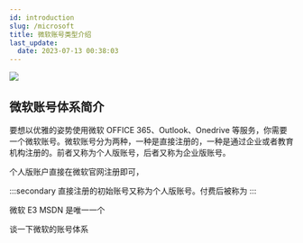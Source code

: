 ```yaml
---
id: introduction
slug: /microsoft
title: 微软账号类型介绍
last_update:
  date: 2023-07-13 00:38:03
---
```


![](https://assets.offshoreview.xyz/zfile/new-docu/fd31e5439c4da50ce8d0235c56276a1a.png)

## 微软账号体系简介

要想以优雅的姿势使用微软 OFFICE 365、Outlook、Onedrive 等服务，你需要一个微软账号。微软账号分为两种，一种是直接注册的，一种是通过企业或者教育机构注册的。前者又称为个人版账号，后者又称为企业版账号。

个人版账户直接在微软官网注册即可，

:::secondary
直接注册的初始账号又称为个人版账号。付费后被称为
:::


微软 E3 MSDN 是唯一一个

谈一下微软的账号体系
